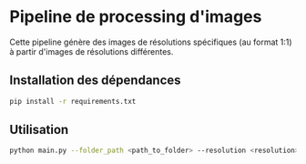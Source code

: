 # Pipeline de processing d'images

Cette pipeline génère des images de résolutions spécifiques (au format 1:1) à partir d'images de résolutions différentes.

## Installation des dépendances

```bash
pip install -r requirements.txt
```

## Utilisation

```bash
python main.py --folder_path <path_to_folder> --resolution <resolution>
```